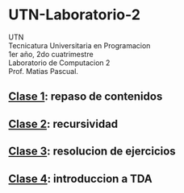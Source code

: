 # UTN-Laboratorio-2
UTN <br>
Tecnicatura Universitaria en Programacion <br>
1er año, 2do cuatrimestre <br>
Laboratorio de Computacion 2 <br>
Prof. Matias Pascual. <br>

## [Clase 1](https://github.com/matias33pascual/UTN-Laboratorio-2/tree/master/clase_01): repaso de contenidos
## [Clase 2](https://github.com/matias33pascual/UTN-Laboratorio-2/tree/master/clase_02): recursividad
## [Clase 3](https://github.com/matias33pascual/UTN-Laboratorio-2/tree/master/clase_03): resolucion de ejercicios
## [Clase 4](https://github.com/matias33pascual/UTN-Laboratorio-2/tree/master/clase_04): introduccion a TDA
